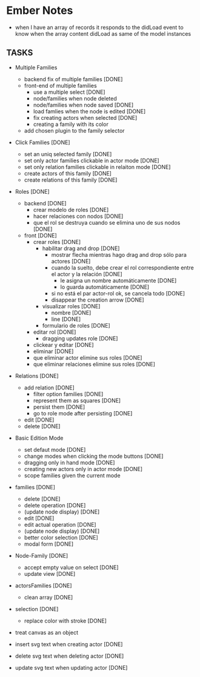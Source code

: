 # Ember Notes

* when I have an array of records it responds to the didLoad event to
  know when the array content didLoad as same of the model instances

## TASKS

* Multiple Families
  * backend fix of multiple families [DONE]
  * front-end of multiple families
    * use a multiple select [DONE]
    * node/families when node deleted
    * node/families when node saved [DONE]
    * load famlies when the node is edited [DONE]
    * fix creating actors when selected [DONE]
    * creating a family with its color
  * add chosen plugin to the family selector


* Click Families [DONE]
  * set an uniq selected family [DONE]
  * set only actor families clickable in actor mode [DONE]
  * set only relation families clickable in relaiton mode [DONE]
  * create actors of this family [DONE]
  * create relations of this family [DONE]

* Roles [DONE]
  * backend [DONE]
    * crear modelo de roles [DONE]
    * hacer relaciones con nodos [DONE]
    * que el rol se destruya cuando se elimina uno de sus nodos [DONE]
  * front [DONE]
    * crear roles [DONE]
      * habilitar drag and drop [DONE]
        * mostrar flecha mientras hago drag and drop sólo para actores [DONE]
        * cuando la suelto, debe crear el rol correspondiente entre el actor y
          la relación [DONE]
          * le asigna un nombre automáticamente [DONE]
          * lo guarda automáticamente [DONE]
        * si no está el par actor-rol ok, se cancela todo [DONE]
        * disappear the creation arrow [DONE]
      * visualizar roles [DONE]
        * nombre [DONE]
        * line [DONE]
      * formulario de roles [DONE]
    * editar rol [DONE]
      * dragging updates role [DONE]
    * clickear y editar [DONE]
    * eliminar [DONE]
    * que eliminar actor elimine sus roles [DONE]
    * que eliminar relaciones elimine sus roles [DONE]

* Relations [DONE]
  * add relation [DONE]
    * filter option families [DONE]
    * represent them as squares [DONE]
    * persist them [DONE]
    * go to role mode after persisting [DONE]
  * edit [DONE]
  * delete [DONE]

* Basic Edition Mode
  * set defaut mode [DONE]
  * change modes when clicking the mode buttons [DONE]
  * dragging only in hand mode [DONE]
  * creating new actors only in actor mode [DONE]
  * scope families given the current mode

* families [DONE]
  * delete [DONE]
   * delete operation [DONE]
   * (update node display) [DONE]
  * edit [DONE]
   * edit actual operation [DONE]
   * (update node display) [DONE]
  * better color selection [DONE]
  * modal form [DONE]
* Node-Family [DONE]
  * accept empty value on select [DONE]
  * update view [DONE]
* actorsFamilies [DONE]
  * clean array [DONE]
* selection [DONE]
  * replace color with stroke [DONE]

* treat canvas as an object

* insert svg text when creating actor [DONE]
* delete svg text when deleting actor [DONE]
* update svg text when updating actor [DONE]
